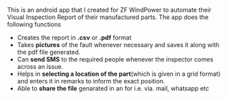 This is an android app that I created for ZF WindPower to automate their Visual Inspection Report of their manufactured parts.
The app does the following functions
* Creates the report in **.csv** or **.pdf** format
* Takes **pictures** of the fault whenever necessary and saves it along with the pdf file generated.
* Can **send SMS** to the required people whenever the inspector comes across an issue.
* Helps in **selecting a location of the part**(which is given in a grid format) and enters it in remarks to inform the exact position.
* Able to **share the file** genarated in an for i.e. via. mail, whatsapp etc
